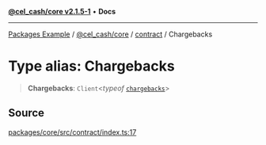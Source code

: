[**@cel_cash/core v2.1.5-1**](../../README.md) • **Docs**

***

[Packages Example](../../../../README.md) / [@cel\_cash/core](../../README.md) / [contract](../README.md) / Chargebacks

# Type alias: Chargebacks

> **Chargebacks**: `Client`\<*typeof* [`chargebacks`](../variables/chargebacks.md)\>

## Source

[packages/core/src/contract/index.ts:17](https://github.com/Pyxlab/celcash/blob/a34e89ae69c9dcb41ba66226cb05c8c8b83b7cf4/packages/core/src/contract/index.ts#L17)
